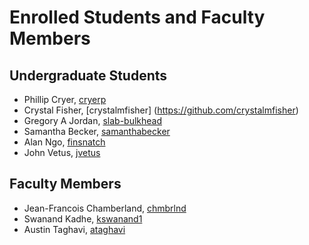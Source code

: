 Enrolled Students and Faculty Members
=====================================


Undergraduate Students
----------------------

* Phillip Cryer, [cryerp](https://github.com/cryerp)
* Crystal Fisher, [crystalmfisher] (https://github.com/crystalmfisher)
* Gregory A Jordan, [slab-bulkhead](https://github.com/slab-bulkhead)
* Samantha Becker, [samanthabecker](https://github.com/samanthabecker)
* Alan Ngo, [finsnatch](https:/github.com/finsnatch)
* John Vetus, [jvetus](https://github.com/jvetus)


Faculty Members
---------------

* Jean-Francois Chamberland, [chmbrlnd](https://github.com/chmbrlnd)
* Swanand Kadhe, [kswanand1](https://github.com/Swanand-Kadhe)
* Austin Taghavi, [ataghavi](https://github.com/ATaghavi)

